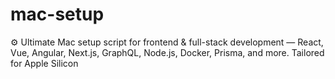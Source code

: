 # mac-setup
⚙️ Ultimate Mac setup script for frontend &amp; full-stack development — React, Vue, Angular, Next.js, GraphQL, Node.js, Docker, Prisma, and more. Tailored for Apple Silicon
